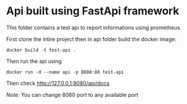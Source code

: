 # Api built using FastApi framework

This folder contains a test api to report informations using prometheus.

First clone the intire project then in api folder build the docker image:

`docker build -t test-api .`

Then run the api using

`docker run -d --name api -p 8080:80 test-api`

Then check http://127.0.0.1:8080/api/docs

_Note:_ You can change 8080 port to any available port
